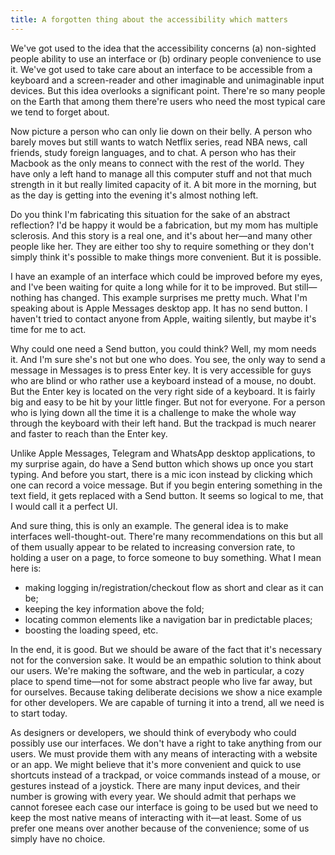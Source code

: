```yaml
---
title: A forgotten thing about the accessibility which matters
---
```


We've got used to the idea that the accessibility concerns (a) non-sighted people ability to use an interface or (b) ordinary people convenience to use it. We've got used to take care about an interface to be accessible from a keyboard and a screen-reader and other imaginable and unimaginable input devices. But this idea overlooks a significant point. There're so many people on the Earth that among them there're users who need the most typical care we tend to forget about.

Now picture a person who can only lie down on their belly. A person who barely moves but still wants to watch Netflix series, read NBA news, call friends, study foreign languages, and to chat. A person who has their Macbook as the only means to connect with the rest of the world. They have only a left hand to manage all this computer stuff and not that much strength in it but really limited capacity of it. A bit more in the morning, but as the day is getting into the evening it's almost nothing left.

Do you think I'm fabricating this situation for the sake of an abstract reflection? I'd be happy it would be a fabrication, but my mom has multiple sclerosis. And this story is a real one, and it's about her&mdash;and many other people like her. They are either too shy to require something or they don't simply think it's possible to make things more convenient. But it is possible.

I have an example of an interface which could be improved before my eyes, and I've been waiting for quite a long while for it to be improved. But still&mdash;nothing has changed. This example surprises me pretty much. What I'm speaking about is Apple Messages desktop app. It has no send button. I haven't tried to contact anyone from Apple, waiting silently, but maybe it's time for me to act.

Why could one need a Send button, you could think? Well, my mom needs it. And I'm sure she's not but one who does. You see, the only way to send a message in Messages is to press Enter key. It is very accessible for guys who are blind or who rather use a keyboard instead of a mouse, no doubt. But the Enter key is located on the very right side of a keyboard. It is fairly big and easy to be hit by your little finger. But not for everyone. For a person who is lying down all the time it is a challenge to make the whole way through the keyboard with their left hand. But the trackpad is much nearer and faster to reach than the Enter key.

Unlike Apple Messages, Telegram and WhatsApp desktop applications, to my surprise again, do have a Send button which shows up once you start typing. And before you start, there is a mic icon instead by clicking which one can record a voice message. But if you begin entering something in the text field, it gets replaced with a Send button. It seems so logical to me, that I would call it a perfect UI.

And sure thing, this is only an example. The general idea is to make interfaces well-thought-out. There're many recommendations on this but all of them usually appear to be related to increasing conversion rate, to holding a user on a page, to force someone to buy something. What I mean here is:
- making logging in/registration/checkout flow as short and clear as it can be;
- keeping the key information above the fold;
- locating common elements like a navigation bar in predictable places;
- boosting the loading speed, etc.

In the end, it is good. But we should be aware of the fact that it's necessary not for the conversion sake. It would be an empathic solution to think about our users. We're making the software, and the web in particular, a cozy place to spend time&mdash;not for some abstract people who live far away, but for ourselves. Because taking deliberate decisions we show a nice example for other developers. We are capable of turning it into a trend, all we need is to start today.

As designers or developers, we should think of everybody who could possibly use our interfaces. We don't have a right to take anything from our users. We must provide them with any means of interacting with a website or an app. We might believe that it's more convenient and quick to use shortcuts instead of a trackpad, or voice commands instead of a mouse, or gestures instead of a joystick. There are many input devices, and their number is growing with every year. We should admit that perhaps we cannot foresee each case our interface is going to be used but we need to keep the most native means of interacting with it&mdash;at least. Some of us prefer one means over another because of the convenience; some of us simply have no choice.

